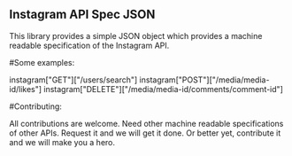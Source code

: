 ## Instagram API Spec JSON

This library provides a simple JSON object which provides a machine readable specification of the Instagram API.

#Some examples:

instagram["GET"]["/users/search"]
instagram["POST"]["/media/media-id/likes"]
instagram["DELETE"]["/media/media-id/comments/comment-id"]


#Contributing:

All contributions are welcome. Need other machine readable specifications of other APIs. Request it and we will get it done. Or better yet, contribute it and we will make you a hero.